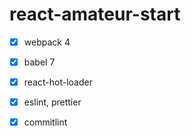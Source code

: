 # react-amateur-start

- [x] webpack 4
- [x] babel 7
- [x] react-hot-loader
- [x] eslint, prettier
- [x] commitlint

